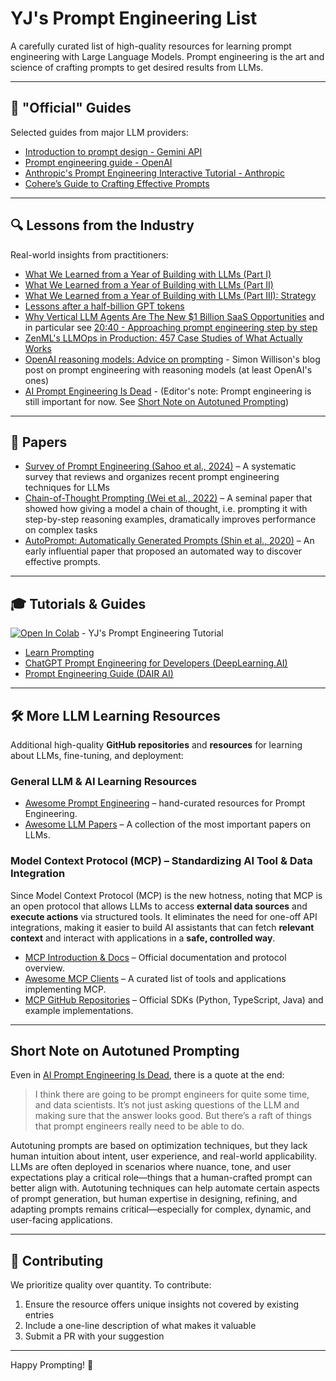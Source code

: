 # YJ's Prompt Engineering List

A carefully curated list of high-quality resources for learning prompt engineering with Large Language Models. Prompt engineering is the art and science of crafting prompts to get desired results from LLMs.

---

## 📖 "Official" Guides
Selected guides from major LLM providers:
- [Introduction to prompt design - Gemini API](https://ai.google.dev/gemini-api/docs/prompting-intro)  
- [Prompt engineering guide - OpenAI](https://platform.openai.com/docs/guides/prompt-engineering)  
- [Anthropic's Prompt Engineering Interactive Tutorial - Anthropic](https://github.com/anthropics/prompt-eng-interactive-tutorial)  
- [Cohere’s Guide to Crafting Effective Prompts](https://docs.cohere.com/docs/prompt-engineering)  

---

## 🔍 Lessons from the Industry
Real-world insights from practitioners:
- [What We Learned from a Year of Building with LLMs (Part I)](https://www.oreilly.com/radar/what-we-learned-from-a-year-of-building-with-llms-part-i/)  
- [What We Learned from a Year of Building with LLMs (Part II)](https://www.oreilly.com/radar/what-we-learned-from-a-year-of-building-with-llms-part-ii/)  
- [What We Learned from a Year of Building with LLMs (Part III): Strategy](https://www.oreilly.com/radar/what-we-learned-from-a-year-of-building-with-llms-part-iii-strategy/)  
- [Lessons after a half-billion GPT tokens](https://kenkantzer.com/lessons-after-a-half-billion-gpt-tokens/)  
- [Why Vertical LLM Agents Are The New $1 Billion SaaS Opportunities](https://www.youtube.com/watch?v=eBVi_sLaYsc&ab_channel=YCombinator) and in particular see [20:40 - Approaching prompt engineering step by step](https://www.youtube.com/watch?v=eBVi_sLaYsc&t=1240s)
- [ZenML's LLMOps in Production: 457 Case Studies of What Actually Works](https://www.zenml.io/blog/llmops-in-production-457-case-studies-of-what-actually-works)
- [OpenAI reasoning models: Advice on prompting](https://simonwillison.net/2025/Feb/2/openai-reasoning-models-advice-on-prompting/?utm_source=chatgpt.com) - Simon Willison's blog post on prompt engineering with reasoning models (at least OpenAI's ones)
- [AI Prompt Engineering Is Dead](https://spectrum.ieee.org/prompt-engineering-is-dead) - (Editor's note: Prompt engineering is still important for now. See [Short Note on Autotuned Prompting](#short-note-on-autotuned-prompting))

---

## 📝 Papers
- [Survey of Prompt Engineering (Sahoo et al., 2024)](https://arxiv.org/abs/2402.07927) – A systematic survey that reviews and organizes recent prompt engineering techniques for LLMs
- [Chain-of-Thought Prompting (Wei et al., 2022)](https://arxiv.org/abs/2201.11903) – A seminal paper that showed how giving a model a chain of thought, i.e. prompting it with step-by-step reasoning examples, dramatically improves performance on complex tasks
- [AutoPrompt: Automatically Generated Prompts (Shin et al., 2020)](https://arxiv.org/abs/2010.15980) – An early influential paper that proposed an automated way to discover effective prompts.

---

## 🎓 Tutorials & Guides
[![Open In Colab](https://colab.research.google.com/assets/colab-badge.svg)](https://colab.research.google.com/github/limyewjin/llm-tutorial/blob/main/Prompt_Engineering_Tutorial.ipynb) - YJ's Prompt Engineering Tutorial

- [Learn Prompting](https://learnprompting.org)  
- [ChatGPT Prompt Engineering for Developers (DeepLearning.AI)](https://www.deeplearning.ai/short-courses/chatgpt-prompt-engineering-for-developers/)  
- [Prompt Engineering Guide (DAIR AI)](https://promptingguide.ai/)

---

## 🛠 More LLM Learning Resources

Additional high-quality **GitHub repositories** and **resources** for learning about LLMs, fine-tuning, and deployment:

### General LLM & AI Learning Resources
- [Awesome Prompt Engineering](https://github.com/promptslab/Awesome-Prompt-Engineering) – hand-curated resources for Prompt Engineering. 
- [Awesome LLM Papers](https://github.com/Hannibal046/Awesome-LLM) – A collection of the most important papers on LLMs.  

### Model Context Protocol (MCP) – Standardizing AI Tool & Data Integration

Since Model Context Protocol (MCP) is the new hotness, noting that MCP is an open protocol that allows LLMs to access **external data sources** and **execute actions** via structured tools. It eliminates the need for one-off API integrations, making it easier to build AI assistants that can fetch **relevant context** and interact with applications in a **safe, controlled way**.

- [MCP Introduction & Docs](https://modelcontextprotocol.io/introduction) – Official documentation and protocol overview.  
- [Awesome MCP Clients](https://github.com/punkpeye/awesome-mcp-clients) – A curated list of tools and applications implementing MCP.  
- [MCP GitHub Repositories](https://github.com/modelcontextprotocol) – Official SDKs (Python, TypeScript, Java) and example implementations.  

---

## Short Note on Autotuned Prompting

Even in [AI Prompt Engineering Is Dead](https://spectrum.ieee.org/prompt-engineering-is-dead), there is a quote at the end:
> I think there are going to be prompt engineers for quite some time, and data scientists.
> It’s not just asking questions of the LLM and making sure that the answer looks good.
> But there’s a raft of things that prompt engineers really need to be able to do.

Autotuning prompts are based on optimization techniques, but they lack human intuition about intent, user experience, and real-world applicability. LLMs are often deployed in scenarios where nuance, tone, and user expectations play a critical role—things that a human-crafted prompt can better align with. Autotuning techniques can help automate certain aspects of prompt generation, but human expertise in designing, refining, and adapting prompts remains critical—especially for complex, dynamic, and user-facing applications.

---

## 🚀 Contributing
We prioritize quality over quantity. To contribute:
1. Ensure the resource offers unique insights not covered by existing entries
2. Include a one-line description of what makes it valuable
3. Submit a PR with your suggestion

---
  
Happy Prompting! 🚀
